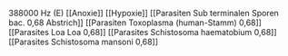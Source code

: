 388000 Hz (E)
[[Anoxie]]
[[Hypoxie]]
[[Parasiten Sub terminalen Sporen bac. 0,68 Abstrich]]
[[Parasiten Toxoplasma (human-Stamm) 0,68]]
[[Parasites Loa Loa 0,68]]
[[Parasites Schistosoma haematobium 0,68]]
[[Parasites Schistosoma mansoni 0,68]]